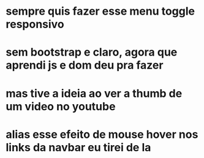 # sempre quis fazer esse menu toggle responsivo
# sem bootstrap e claro, agora que aprendi js e dom deu pra fazer
# mas tive a ideia ao ver a thumb de um video no youtube
# alias esse efeito de mouse hover nos links da navbar eu tirei de la
